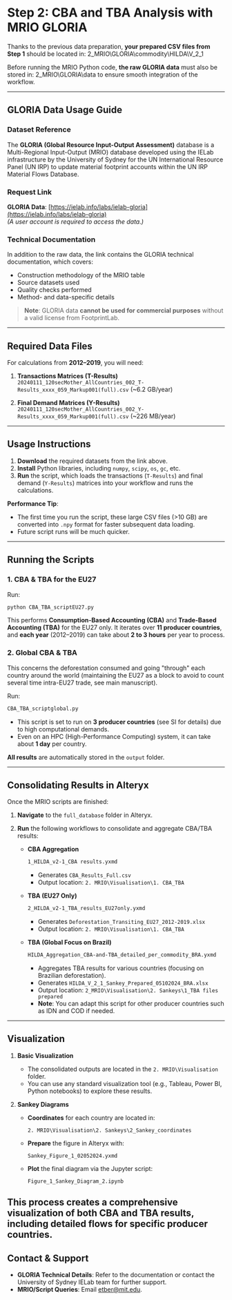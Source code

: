 # Step 2: CBA and TBA Analysis with MRIO GLORIA

Thanks to the previous data preparation, **your prepared CSV files from Step 1** should be located in: 2_MRIO\GLORIA\commodity\HILDA\V_2_1

Before running the MRIO Python code, **the raw GLORIA data** must also be stored in: 2_MRIO\GLORIA\data to ensure smooth integration of the workflow.

---

## GLORIA Data Usage Guide

### Dataset Reference
The **GLORIA (Global Resource Input-Output Assessment)** database is a Multi-Regional Input-Output (MRIO) database developed using the IELab infrastructure by the University of Sydney for the UN International Resource Panel (UN IRP) to update material footprint accounts within the UN IRP Material Flows Database.

### Request Link
**GLORIA Data**: [https://ielab.info/labs/ielab-gloria](https://ielab.info/labs/ielab-gloria)  
_(A user account is required to access the data.)_

### Technical Documentation
In addition to the raw data, the link contains the GLORIA technical documentation, which covers:
- Construction methodology of the MRIO table  
- Source datasets used  
- Quality checks performed  
- Method- and data-specific details

> **Note**: GLORIA data **cannot be used for commercial purposes** without a valid license from FootprintLab.

---

## Required Data Files
For calculations from **2012–2019**, you will need:

1. **Transactions Matrices (T-Results)**  
   `20240111_120secMother_AllCountries_002_T-Results_xxxx_059_Markup001(full).csv` (~6.2 GB/year)

2. **Final Demand Matrices (Y-Results)**  
   `20240111_120secMother_AllCountries_002_Y-Results_xxxx_059_Markup001(full).csv` (~226 MB/year)

---

## Usage Instructions

1. **Download** the required datasets from the link above.  
2. **Install** Python libraries, including `numpy`, `scipy`, `os`, `gc`, etc.  
3. **Run** the script, which loads the transactions (`T-Results`) and final demand (`Y-Results`) matrices into your workflow and runs the calculations.

**Performance Tip**:  
- The first time you run the script, these large CSV files (>10 GB) are converted into `.npy` format for faster subsequent data loading.  
- Future script runs will be much quicker.

---

## Running the Scripts

### 1. CBA & TBA for the EU27
Run:

```bash
python CBA_TBA_scriptEU27.py
```

This performs **Consumption-Based Accounting (CBA)** and **Trade-Based Accounting (TBA)** for the EU27 only. It iterates over **11 producer countries**, and **each year** (2012–2019) can take about **2 to 3 hours** per year to process.

### 2. Global CBA & TBA
This concerns the deforestation consumed and going "through" each country around the world (maintaining the EU27 as a block to avoid to count several time intra-EU27 trade, see main manuscript). 

Run:
```bash
CBA_TBA_scriptglobal.py
```

- This script is set to run on **3 producer countries** (see SI for details) due to high computational demands.
- Even on an HPC (High-Performance Computing) system, it can take about **1 day** per country.

**All results** are automatically stored in the `output` folder.

---

## Consolidating Results in Alteryx

Once the MRIO scripts are finished:

1. **Navigate** to the `full_database` folder in Alteryx.  
2. **Run** the following workflows to consolidate and aggregate CBA/TBA results:

   - **CBA Aggregation**  
     ```bash
     1_HILDA_v2-1_CBA results.yxmd
     ```
     - Generates `CBA_Results_Full.csv`  
     - Output location: `2. MRIO\Visualisation\1. CBA_TBA`

   - **TBA (EU27 Only)**  
     ```bash
     2_HILDA_v2-1_TBA_results_EU27only.yxmd
     ```
     - Generates `Deforestation_Transiting_EU27_2012-2019.xlsx`  
     - Output location: `2. MRIO\Visualisation\1. CBA_TBA`

   - **TBA (Global Focus on Brazil)**  
     ```bash
     HILDA_Aggregation_CBA-and-TBA_detailed_per_commodity_BRA.yxmd
     ```
     - Aggregates TBA results for various countries (focusing on Brazilian deforestation).  
     - Generates `HILDA_V_2_1_Sankey_Prepared_05102024_BRA.xlsx`  
     - Output location: `2_MRIO\Visualisation\2. Sankeys\1_TBA files prepared`  
     - **Note**: You can adapt this script for other producer countries such as IDN and COD if needed.

---

## Visualization

1. **Basic Visualization**  
   - The consolidated outputs are located in the `2. MRIO\Visualisation` folder.  
   - You can use any standard visualization tool (e.g., Tableau, Power BI, Python notebooks) to explore these results.

2. **Sankey Diagrams**  
   - **Coordinates** for each country are located in:  
     ```
     2. MRIO\Visualisation\2. Sankeys\2_Sankey_coordinates
     ```
   - **Prepare** the figure in Alteryx with:  
     ```
     Sankey_Figure_1_02052024.yxmd
     ```
   - **Plot** the final diagram via the Jupyter script:  
     ```
     Figure_1_Sankey_Diagram_2.ipynb
     ```

This process creates a comprehensive visualization of both CBA and TBA results, including detailed flows for specific producer countries.
---

## Contact & Support
- **GLORIA Technical Details**: Refer to the documentation or contact the University of Sydney IELab team for further support.  
- **MRIO/Script Queries**: Email [etber@mit.edu](mailto:etber@mit.edu).
